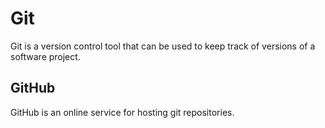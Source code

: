        
# Git

Git is a version control tool that can be used to keep track of versions of a software project.

## GitHub

GitHub is an online service for hosting git repositories.
    